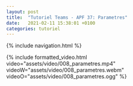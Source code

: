 ```yaml
---
layout: post
title:  "Tutoriel Teams - APF 37: Parametres"
date:   2021-02-11 15:38:01 +0100
categories: tutoriel
---
```

{% include navigation.html %}

{% include formatted_video.html video="assets/video/008_parametres.mp4" videoW="assets/video/008_parametres.webm" videoO="assets/video/008_parametres.ogg" %}
